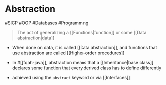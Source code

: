 # Abstraction

#SICP #OOP #Databases #Programming

> The act of generalizing a [[Functions|function]] or some [[Data abstraction|data]]

- When done on data, it is called [[Data abstraction]], and functions that use abstraction are called [[Higher-order procedures]]

- In #[[fqah-java]], abstraction means that a [[Inheritance|base class]] declares some function that every derived class has to define differently

- achieved using the `abstract` keyword or via [[Interfaces]]
